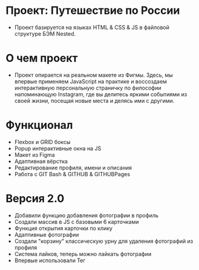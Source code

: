 # Проект: Путешествие по России
* Проект базируется на языках HTML & CSS & JS в файловой структуре БЭМ Nested.

# О чем проект
* Проект опирается на реальном макете из Фигмы. Здесь, мы впервые применяем JavaScript на практике и воссоздаем интерактивную персональную страничку по философии напоминающую Instagram, где вы делитесь яркими событиями из своей жизни, посещая новые места и делясь ими с другими.

# Функционал
* Flexbox и GRID боксы
* Popup интерактивные окна на JS
* Макет из Figma
* Адаптивная вёрстка
* Редактирование профиля, имени и описания
* Работа с GIT Bash & GITHUB & GITHUBPages

# Версия 2.0
* Добавили функцию добавления фотографии в профиль
* Создали массив в JS c базовыми 6 карточками
* Функция открытия карточки по клику
* Адаптивные фотографии 
* Создали "корзину" классическую урну для удаления фотографий из профиля
* Система лайков, теперь можно лайкать фотографии
* Впервые использовали Тег <template> в HTML вёрстки


## Ссылки на проект GITHUB : https://github.com/shadxmikez/mesto
## Ссылка на проект GITHUBPages : https://shadxmikez.github.io/mesto/
